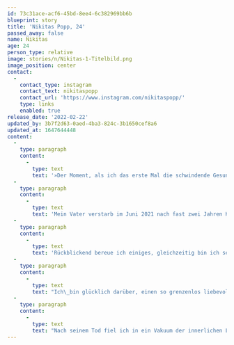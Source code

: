 ```yaml
---
id: 73c31ace-acf6-45bd-8ee4-6c382969bb6b
blueprint: story
title: 'Nikitas Popp, 24'
passed_away: false
name: Nikitas
age: 24
person_type: relative
image: stories/n/Nikitas-1-Titelbild.png
image_position: center
contact:
  -
    contact_type: instagram
    contact_text: nikitaspopp
    contact_url: 'https://www.instagram.com/nikitaspopp/'
    type: links
    enabled: true
release_date: '2022-02-22'
updated_by: 3b7f2d63-0aed-4ba3-824c-3b1650cef8a6
updated_at: 1647644448
content:
  -
    type: paragraph
    content:
      -
        type: text
        text: '»Der Moment, als ich das erste Mal die schwindende Gesundheit meines Vaters bemerkte, war wie ein ruckartiger Abschluss meines Erwachsenwerdens. Die kindliche Naivität des Glaubens an die Unverwundbarkeit des Vaters zerschellte urplötzlich im Angesicht des Gewichtsverlustes meines Vaters. Das war ungefähr zwei Jahre vor seinem Tod. Tür an Tür erlebte ich den langsamen und unaufhaltsamen Prozess der gesundheitlichen Verschlechterung, wenngleich die Familie nie die Hoffnung verlor.'
  -
    type: paragraph
    content:
      -
        type: text
        text: 'Mein Vater verstarb im Juni 2021 nach fast zwei Jahren Kampf gegen den Lungenkrebs – da war er 67 Jahre, ich 23 Jahre alt. Freiheit war das wertvollste Gut in seinem Leben. So wichtig, dass er nahezu alles diesem Prinzip unterordnete. Er lebte seine Freiheit aus in den radikalsten Formen, Freiheit als Lebensphilosophie, ohne Regeln, ohne gesellschaftliche Zwänge. Lieber kurz und glücklich leben, als lang und unglücklich. Seine Krankheit nahm ihm diese Freiheit. Er sagte mir als Kind wiederholt, dass er niemals an diesen Punkt kommen wolle, wo er nicht mehr der vollkommenen Selbstständigkeit fähig sei. Ich glaube, das war seine größte Angst. Diese Angst manifestiert zu sehen in seiner fortschreitenden Erkrankung, und seine eigene Ohnmacht, das war für mich das Schlimmste.'
  -
    type: paragraph
    content:
      -
        type: text
        text: 'Rückblickend bereue ich einiges, gleichzeitig bin ich sehr glücklich darüber wie und wen ich als meinen Vater erleben durfte. Ich bereue, ihm manchmal das Gefühl gegeben zu haben, er müsse sich vor mir rechtfertigen für die traumatisch-schicksalhaften Umstände seiner Kindheit und seines Lebens, die ihn auf Schritt und Tritt verfolgt haben. Ich bereue, dass wir uns nur selten direkt unsere Liebe zeigen konnten.'
  -
    type: paragraph
    content:
      -
        type: text
        text: "Ich\_bin glücklich darüber, einen so grenzenlos liebevollen Vater gehabt zu haben, bereit jederzeit alles für seine Kinder zu opfern.\_Ich\_bin glücklich darüber, einen Vater gehabt zu haben, der immer zuerst an uns und dann an sich gedacht hat, auch wenn ihm das zum Verhängnis wurde.\_Ich\_bin glücklich darüber einen Vater gehabt zu haben, welcher ein solch ungezwungen-einzigartiges Leben geführt und mit einem gelassenen Lächeln den Härten seines Lebens entgegengetreten ist."
  -
    type: paragraph
    content:
      -
        type: text
        text: "Nach seinem Tod fiel ich in ein Vakuum der innerlichen Leere. Ich komme gut mit schwierigen Situationen zurecht und habe auch diese überstanden, nichtsdestotrotz habe ich diese Leere\_auch mit Arbeit und Studium gefüllt. Ablenkung ist gut, endlose Trauer nicht unbedingt. Wenn ich jedoch die Zeit zurückdrehen könnte, würde ich mich für weniger Ablenkung und mehr Trauerarbeit entscheiden. Das sage ich mir im Nachhinein. Würde ich es tatsächlich anders machen? Ich weiß es nicht.«"
---
```

